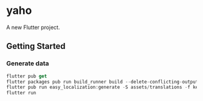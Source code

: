 # yaho

A new Flutter project.

## Getting Started

### Generate data

```dart
flutter pub get
flutter packages pub run build_runner build --delete-conflicting-outputs
flutter pub run easy_localization:generate -S assets/translations -f keys -o locale_keys.g.dart -O lib/gen
flutter run
```
